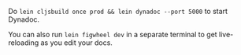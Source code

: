 Do `lein cljsbuild once prod && lein dynadoc --port 5000` to start Dynadoc.

You can also run `lein figwheel dev` in a separate terminal to get
live-reloading as you edit your docs.
